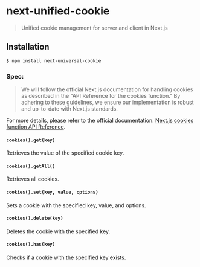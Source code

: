 # next-unified-cookie

> Unified cookie management for server and client in Next.js

## Installation

```bash
$ npm install next-universal-cookie
```

### Spec:

> We will follow the official Next.js documentation for handling cookies as described in the "API Reference for the cookies function." By adhering to these guidelines, we ensure our implementation is robust and up-to-date with Next.js standards.

For more details, please refer to the official documentation: [Next.js cookies function API Reference](https://nextjs.org/docs/app/api-reference/functions/cookies).

#### `cookies().get(key)`

Retrieves the value of the specified cookie key.

#### `cookies().getAll()`

Retrieves all cookies.

#### `cookies().set(key, value, options)`

Sets a cookie with the specified key, value, and options.

#### `cookies().delete(key)`

Deletes the cookie with the specified key.

#### `cookies().has(key)`

Checks if a cookie with the specified key exists.
